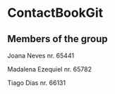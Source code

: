# ContactBookGit
## Members of the group

Joana Neves        nr. 65441

Madalena Ezequiel  nr. 65782

Tiago Dias         nr. 66131
